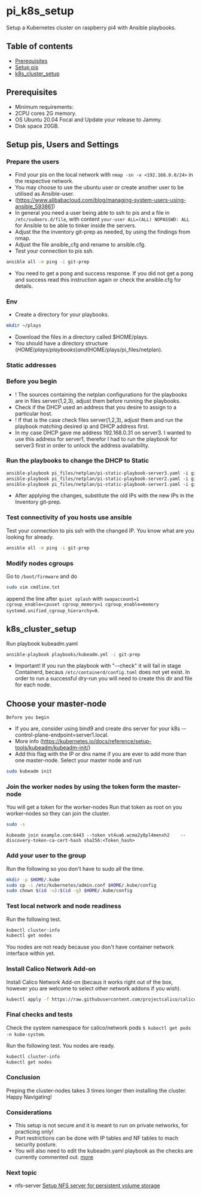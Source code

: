 # pi_k8s_setup

Setup a Kubernetes cluster on raspberry pi4 with Ansible playbooks.

## Table of contents

* [Prerequisites](#prerequisites)
* [Setup pis](#technologies)
* [k8s_cluster_setup](#k8s_cluster_setup)

## Prerequisites

* Minimum requirements:
* 2CPU cores 2G memory.
* OS Ubuntu 20.04 Focal and Update your release to Jammy.
* Disk space 20GB.

## Setup pis, Users and Settings

### Prepare the users

* Find your pis on the local network with ```nmap -sn -v <192.168.0.0/24>``` in the respective network.
* You may choose to use the ubuntu user or create another user to be utilised as Ansible-user.
* (<https://www.alibabacloud.com/blog/managing-system-users-using-ansible_593861>)
* In general you need a user being able to ssh to pis and a file in ```/etc/sudoers.d/file```, with content ```your-user ALL=(ALL) NOPASSWD: ALL``` for Ansible to be able to tinker inside the servers.
* Adjust the the inventory git-prep as needed, by using the findings from nmap.
* Adjust the file ansible_cfg and rename to ansible.cfg.
* Test your connection to pis ssh.

```sh
ansible all -m ping -i git-prep
```

* You need to get a pong and success response. If you did not get a pong and success read this instruction again or check the ansible.cfg for details.

### Env

* Create a directory for your playbooks.

```sh
mkdir ~/plays
```

* Download the files in a directory called $HOME/plays.
* You should have a directory structure ($HOME/plays/playbooks) and ($HOME/plays/pi_files/netplan).

### Static addresses

### Before you begin

* ! The sources containing the netplan configurations for the playbooks are in files server(1,2,3), adjust them before running the playbooks.
* Check if the DHCP used an address that you desire to assign to a particular host.
* ! If that is the case check files server(1,2,3), adjust them and run the playbook matching desired ip and DHCP address first.
* In my case DHCP gave me address 192.168.0.31 on server3. I wanted to use this address for server1, therefor I had to run the playbook for server3 first in order to unlock the address availability.

### Run the playbooks to change the DHCP to Static

```html
ansible-playbook pi_files/netplan/pi-static-playbook-server3.yaml -i git-prep 
ansible-playbook pi_files/netplan/pi-static-playbook-server2.yaml -i git-prep 
ansible-playbook pi_files/netplan/pi-static-playbook-server1.yaml -i git-prep 
```

* After applying the changes, substitute the old IPs with the new IPs in the Inventory git-prep.

### Test connectivity of you hosts use ansible

 Test your connection to pis ssh with the changed IP. You know what are you looking for already.

```sh
ansible all -m ping -i git-prep
```

### Modify nodes cgroups

Go to ```/boot/firmware``` and do

```sh
sudo vim cmdline.txt
```

append the line after ```quiet splash``` with ```swapaccount=1 cgroup_enable=cpuset cgroup_memory=1 cgroup_enable=memory systemd.unified_cgroup_hierarchy=0```.

## k8s_cluster_setup

Run playbook kubeadm.yaml

```sh
ansible-playbook playbooks/kubeadm.yml -i git-prep
```

* Important! If you run the playbook with "--check" it will fail in stage Containerd, becaus ```/etc/containerd/config.toml``` does not yet exist. In order to run a successful dry-run you will need to create this dir and file for each node.

## Choose your master-node

`Before you begin`

* If you are, consider using bind9 and create dns server for your k8s --control-plane-endpoint=server1.local.
* More info (<https://kubernetes.io/docs/reference/setup-tools/kubeadm/kubeadm-init/>)
* Add this flag with the IP or dns name if you are ever to add more than one master-node.
Select your master node and run

```sh
sudo kubeadm init
```

### Join the worker nodes by using the token form the master-node

You will get a token for the worker-nodes
Run that token as root on you worker-nodes so they can join the cluster.

```sh
sudo -s
```

```kubeadm join example.com:6443 --token vt4ua6.wcma2y8pl4menxh2    --discovery-token-ca-cert-hash sha256:<Token_hash>```

### Add your user to the group

Run the following so you don't have to sudo all the time.

```sh
mkdir -p $HOME/.kube
sudo cp -i /etc/kubernetes/admin.conf $HOME/.kube/config
sudo chown $(id -u):$(id -g) $HOME/.kube/config
```

### Test local network and node readiness

Run the following test.  

```sh
kubectl cluster-info
kubectl get nodes
```

You nodes are not ready because you don't have container network interface within yet.

### Install Calico Network Add-on

Install Calico Network Add-on (becaus it works right out of the box, however you are welcome to select other network addons if you wish).

```sh
kubectl apply -f https://raw.githubusercontent.com/projectcalico/calico/v3.25.1/manifests/calico.yaml
```

### Final checks and tests

Check the system namespace for calico/network pods ```$ kubectl get pods -n kube-system```.

Run the following test. You nodes are ready.

```sh
kubectl cluster-info
kubectl get nodes
```

### Conclusion

Preping the cluster-nodes takes 3 times longer then installing the cluster.
Happy Navigating!

### Considerations

* This setup is not secure and it is meant to run on private networks, for practicing only!
* Port restrictions can be done with IP tables and NF tables to mach security posture.
* You will also need to edit the kubeadm.yaml playbook as the checks are currently commented out.
[more](https://kubernetes.io/docs/reference/networking/ports-and-protocols/)

### Next topic

* nfs-server [Setup NFS server for persistent volume storage](https://github.com/emilpeychev/nfs-server)
